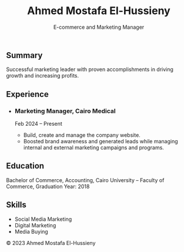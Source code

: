 <!DOCTYPE html>
<html>
<head>
  <title>Ahmed Mostafa El-Hussieny - CV</title>
  <link rel="stylesheet" href="styles.css">
</head>
<body>
  <header>
    <h1>Ahmed Mostafa El-Hussieny</h1>
    <p>E-commerce and Marketing Manager</p>
  </header>
  <section>
    <h2>Summary</h2>
    <p>Successful marketing leader with proven accomplishments in driving growth and increasing profits.</p>
  </section>
  <section>
    <h2>Experience</h2>
    <ul>
      <li>
        <h3>Marketing Manager, Cairo Medical</h3>
        <p>Feb 2024 – Present</p>
        <ul>
          <li>Build, create and manage the company website.</li>
          <li>Boosted brand awareness and generated leads while managing internal and external marketing campaigns and programs.</li>
        </ul>
      </li>
      <!-- Add more experience sections here -->
    </ul>
  </section>
  <section>
    <h2>Education</h2>
    <p>Bachelor of Commerce, Accounting, Cairo University – Faculty of Commerce, Graduation Year: 2018</p>
  </section>
  <section>
    <h2>Skills</h2>
    <ul>
      <li>Social Media Marketing</li>
      <li>Digital Marketing</li>
      <li>Media Buying</li>
      <!-- Add more skills here -->
    </ul>
  </section>
  <footer>
    <p>&copy; 2023 Ahmed Mostafa El-Hussieny</p>
  </footer>
</body>
</html>
